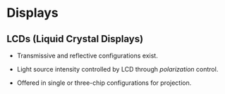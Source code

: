 # Displays

## LCDs (Liquid Crystal Displays)

- Transmissive and reflective configurations exist.
- Light source intensity controlled by LCD through _polarization_ control.

- Offered in single or three-chip configurations for projection.
